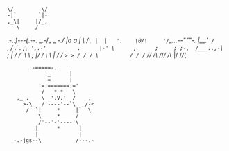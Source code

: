     \/         \/
    -|`       `|-
    ,_\|     |/_,
       \     /
   .-.._)---(_.--.
   \_.-/_ _  \-._/
       |a a  |
       \    /`\
        |  |   '.   
        \0/\     '/`\_...--"""-.
            |__.'`  /           `\,
            /    _.'        .     ;`\
            ',.-'          .      |-'
             \      ,      ;     ;
              ;-,  /___..,-`\    ;
              | / /'      \  \   ;
              |/ /         \  \  |
              / /           `> > /
             / / \          / / /`
            /_/ \/\        /_/_/
           /_(   |/       /_/_(

           .-=====-.
                |_      |
                |=      |
              '=:=======:='
               /   * *   \
       ,_ .    \  '.V.'  /    ,
         >-\_  /'----'--`\  _/-<
          /  `|     *     |`  \
              \     *     /
              /'--'-'----'\
             |      *      |
             |             |
      -.-jgs--\           /---.-
